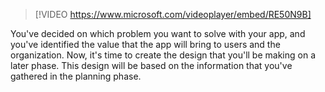 > [!VIDEO https://www.microsoft.com/videoplayer/embed/RE50N9B]

You've decided on which problem you want to solve with your app, and you've identified the value that the app will bring to users and the organization. Now, it's time to create the design that you'll be making on a later phase. This design will be based on the information that you've gathered in the planning phase.
